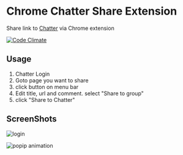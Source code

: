 # Chrome Chatter Share Extension
Share link to [Chatter](https://www.salesforce.com/chatter/) via Chrome extension

[![Code Climate](https://codeclimate.com/github/sue445/chrome-chatter-share.png)](https://codeclimate.com/github/sue445/chrome-chatter-share)

## Usage
1. Chatter Login
2. Goto page you want to share
3. click button on menu bar
4. Edit title, url and comment. select "Share to group" 
5. click "Share to Chatter"

## ScreenShots
![login](https://cloud.githubusercontent.com/assets/608755/3572255/ee7a6b16-0b65-11e4-896c-3efc235fcb90.png)
 
![popip animation](https://cloud.githubusercontent.com/assets/608755/3572332/d4ea5bb0-0b66-11e4-8f3e-c793a28bf794.gif)
